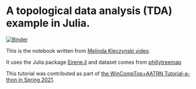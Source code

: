 # A topological data analysis (TDA) example in Julia. 

[![Binder](https://mybinder.org/badge_logo.svg)](https://mybinder.org/v2/gh/pnavaro/IntroToTDA.jl/main?labpath=Trees_In_Philly_Old_City.ipynb)

This is the notebook written from [Melinda Kleczynski video](https://youtu.be/ZWEtomyEzts).

It uses the Julia package [Eirene.jl](https://github.com/Eetion/Eirene.jl) and dataset comes from
[phillytreemap](https://www.opentreemap.org/phillytreemap/map/?z=16/39.9521/-75.1478&q=%7B%22mapFeature.geom%22%3A%7B%22IN_BOUNDARY%22%3A%2231358%22%7D%7D)

This tutorial was contributed as part of [the WinCompTop+AATRN Tutorial-a-thon in Spring 2021](https://sites.google.com/view/aatrn-tutorial-a-thon).
